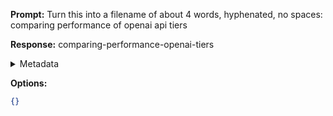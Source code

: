 **Prompt:**
Turn this into a filename of about 4 words, hyphenated, no spaces: comparing performance of openai api tiers

**Response:**
comparing-performance-openai-tiers

<details><summary>Metadata</summary>

- Duration: 1042 ms
- Datetime: 2023-11-09T22:17:59.741603
- Model: gpt-3.5-turbo-0613

</details>

**Options:**
```json
{}
```

